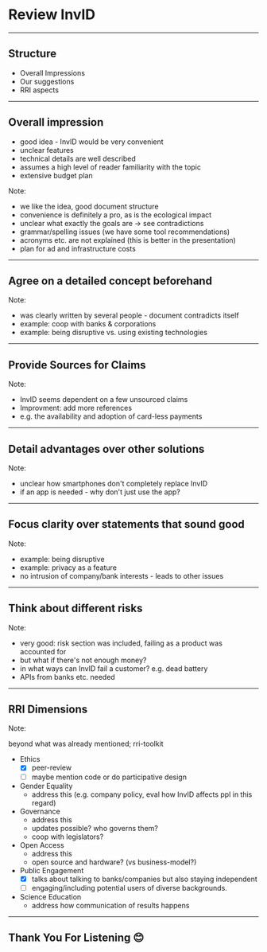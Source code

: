 # Review InvID

---

## Structure

- Overall Impressions
- Our suggestions
- RRI aspects

---

## Overall impression

- good idea - InvID would be very convenient
- unclear features
- technical details are well described
- assumes a high level of reader familiarity with the topic
- extensive budget plan

Note:

- we like the idea, good document structure
- convenience is definitely a pro, as is the ecological impact
- unclear what exactly the goals are -> see contradictions
- grammar/spelling issues (we have some tool recommendations)
- acronyms etc. are not explained (this is better in the presentation)
- plan for ad and infrastructure costs

---

## Agree on a detailed concept beforehand

Note:

- was clearly written by several people - document contradicts itself
- example: coop with banks & corporations
- example: being disruptive vs. using existing technologies

---

## Provide Sources for Claims

Note:

- InvID seems dependent on a few unsourced claims
- Improvment: add more references
- e.g. the availability and adoption of card-less payments

---

## Detail advantages over other solutions

Note:

- unclear how smartphones don't completely replace InvID
- if an app is needed - why don't just use the app?

---

## Focus clarity over statements that sound good

Note:

- example: being disruptive
- example: privacy as a feature
- no intrusion of company/bank interests - leads to other issues

---

## Think about different risks

Note:

- very good: risk section was included, failing as a product was accounted for
- but what if there's not enough money?
- in what ways can InvID fail a customer? e.g. dead battery
- APIs from banks etc. needed

---

## RRI Dimensions

Note: 

beyond what was already mentioned; rri-toolkit

- Ethics
  - [x] peer-review 
  - [ ] maybe mention code or do participative design
- Gender Equality
  - address this (e.g. company policy, eval how InvID affects ppl in this regard)
- Governance
  - address this
  - updates possible? who governs them?
  - coop with legislators?
- Open Access
  - address this
  - open source and hardware? (vs business-model?)
- Public Engagement
  - [x] talks about talking to banks/companies but also staying independent
  - [ ] engaging/including potential users of diverse backgrounds.
- Science Education
  - address how communication of results happens

---

## Thank You For Listening 😊

